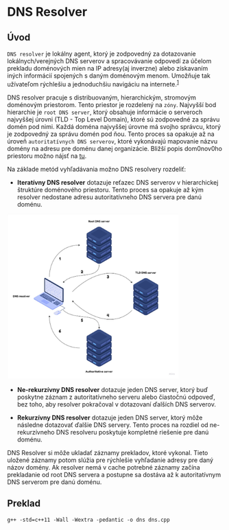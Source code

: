 DNS Resolver
============
## Úvod
`DNS resolver` je lokálny agent, ktorý je zodpovedný za dotazovanie lokálnych/verejných DNS serverov a spracovávanie odpovedí za účelom prekladu doménových mien na IP adresy(aj inverzne) alebo získavaním iných informácií spojených s daným doménovým menom. Umožňuje tak užívateľom rýchlešiu a jednoduchšiu navigáciu na internete.<sup>[1]</sup>

DNS resolver pracuje s distribuovaným, hierarchickým, stromovým doménovým priestorom. Tento priestor je rozdelený na `zóny`. Najvyšší bod hierarchie je `root DNS server`, ktorý obsahuje informácie o serveroch najvyššej úrovni (TLD - Top Level Domain), ktoré sú zodpovedné za správu domén pod nimi. Každá doména najvyššej úrovne má svojho správcu, ktorý je zodpovedný za správu domén pod ňou. Tento proces sa opakuje až na úroveň `autoritatívnych DNS serverov`, ktoré vykonávajú mapovanie názvu domény na adresu pre doménu danej organizácie. Bližší popis dom0nov0ho priestoru možno nájsť na [tu](https://www.rfc-editor.org/rfc/rfc1034.txt).

Na základe metód vyhľadávania možno DNS resolvery rozdeliť:
- **Iteratívny DNS resolver** dotazuje reťazec DNS serverov v hierarchickej štruktúre doménového priestoru. Tento proces sa opakuje až kým resolver nedostane adresu autoritatívneho DNS servera pre danú doménu.

<img src="./img/Iterative.jpg" alt="alt text" width="400"/>

- **Ne-rekurzívny DNS resolver** dotazuje jeden DNS server, ktorý buď poskytne záznam z autoritatívneho serveru alebo čiastočnú odpoveď, bez toho, aby resolver pokračoval v dotazovaní ďalších DNS serverov.

- **Rekurzívny DNS resolver** dotazuje jeden DNS server, ktorý môže následne dotazovať ďalšie DNS servery. Tento proces na rozdiel od ne-rekurzívneho DNS resolveru poskytuje kompletné riešenie pre danú doménu. 


DNS Resolver si môže ukladať záznamy prekladov, ktoré vykonal. Tieto uložené záznamy potom slúžia pre rýchlešie vyhľadanie adresy pre daný názov domény. Ak resolver nemá v cache potrebné záznamy začína prekladanie od root DNS servera a postupne sa dostáva až k autoritatívnym DNS serverom pre danú doménu.

[1]: https://www.rfc-editor.org/rfc/rfc1035



## Preklad
```
g++ -std=c++11 -Wall -Wextra -pedantic -o dns dns.cpp
```